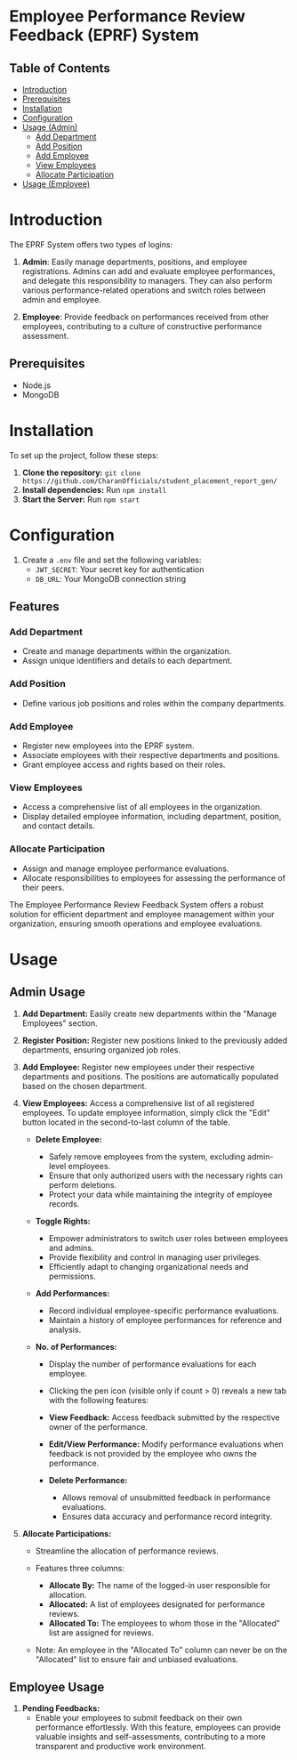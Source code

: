 # Employee Performance Review Feedback (EPRF) System

## Table of Contents
- [Introduction](#introduction)
- [Prerequisites](#prerequisites)
- [Installation](#installation)
- [Configuration](#configuration)
- [Usage (Admin)](#admin-usage)
  - [Add Department](#add-department)
  - [Add Position](#add-position)
  - [Add Employee](#add-employee)
  - [View Employees](#view-employees)
  - [Allocate Participation](#allocate-participation)
- [Usage (Employee)](#employee-usage)

# Introduction

The EPRF System offers two types of logins:

1. **Admin**: Easily manage departments, positions, and employee registrations. Admins can add and evaluate employee performances, and delegate this responsibility to managers. They can also perform various performance-related operations and switch roles between admin and employee.

2. **Employee**: Provide feedback on performances received from other employees, contributing to a culture of constructive performance assessment.

## Prerequisites
- Node.js
- MongoDB

# Installation

To set up the project, follow these steps:

1. **Clone the repository:** `git clone https://github.com/CharanOfficials/student_placement_report_gen/`
2. **Install dependencies:** Run `npm install`
3. **Start the Server:** Run `npm start`

# Configuration

1. Create a `.env` file and set the following variables:
   - `JWT_SECRET`: Your secret key for authentication
   - `DB_URL`: Your MongoDB connection string

## Features

### Add Department
- Create and manage departments within the organization.
- Assign unique identifiers and details to each department.

### Add Position
- Define various job positions and roles within the company departments.

### Add Employee
- Register new employees into the EPRF system.
- Associate employees with their respective departments and positions.
- Grant employee access and rights based on their roles.

### View Employees
- Access a comprehensive list of all employees in the organization.
- Display detailed employee information, including department, position, and contact details.

### Allocate Participation
- Assign and manage employee performance evaluations.
- Allocate responsibilities to employees for assessing the performance of their peers.

The Employee Performance Review Feedback System offers a robust solution for efficient department and employee management within your organization, ensuring smooth operations and employee evaluations.

# Usage

## Admin Usage

1. **Add Department:** Easily create new departments within the "Manage Employees" section.
2. **Register Position:** Register new positions linked to the previously added departments, ensuring organized job roles.
3. **Add Employee:** Register new employees under their respective departments and positions. The positions are automatically populated based on the chosen department.
4. **View Employees:** Access a comprehensive list of all registered employees. To update employee information, simply click the "Edit" button located in the second-to-last column of the table.

   - **Delete Employee:**
     - Safely remove employees from the system, excluding admin-level employees.
     - Ensure that only authorized users with the necessary rights can perform deletions.
     - Protect your data while maintaining the integrity of employee records.

   - **Toggle Rights:**
     - Empower administrators to switch user roles between employees and admins.
     - Provide flexibility and control in managing user privileges.
     - Efficiently adapt to changing organizational needs and permissions.

   - **Add Performances:**
     - Record individual employee-specific performance evaluations.
     - Maintain a history of employee performances for reference and analysis.

   - **No. of Performances:**
     - Display the number of performance evaluations for each employee.
     - Clicking the pen icon (visible only if count > 0) reveals a new tab with the following features:

     - **View Feedback:** Access feedback submitted by the respective owner of the performance.
     - **Edit/View Performance:** Modify performance evaluations when feedback is not provided by the employee who owns the performance.
     - **Delete Performance:**
       - Allows removal of unsubmitted feedback in performance evaluations.
       - Ensures data accuracy and performance record integrity.

5. **Allocate Participations:**
   - Streamline the allocation of performance reviews.
   - Features three columns:

     - **Allocate By:** The name of the logged-in user responsible for allocation.
     - **Allocated:** A list of employees designated for performance reviews.
     - **Allocated To:** The employees to whom those in the "Allocated" list are assigned for reviews.
   - Note: An employee in the "Allocated To" column can never be on the "Allocated" list to ensure fair and unbiased evaluations.

## Employee Usage

1. **Pending Feedbacks:**
   - Enable your employees to submit feedback on their own performance effortlessly. With this feature, employees can provide valuable insights and self-assessments, contributing to a more transparent and productive work environment.

